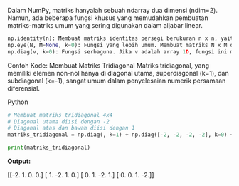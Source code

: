 Dalam NumPy, matriks hanyalah sebuah ndarray dua dimensi (ndim=2). Namun, ada beberapa fungsi khusus yang memudahkan pembuatan matriks-matriks umum yang sering digunakan dalam aljabar linear.
```python
np.identity(n): Membuat matriks identitas persegi berukuran n x n, yaitu matriks dengan nilai 1 di diagonal utama dan 0 di tempat lain.
np.eye(N, M=None, k=0): Fungsi yang lebih umum. Membuat matriks N x M dengan nilai 1 di diagonal ke-k. k=0 adalah diagonal utama, k=1 adalah diagonal di atasnya, dan k=-1 adalah diagonal di bawahnya.
np.diag(v, k=0): Fungsi serbaguna. Jika v adalah array 1D, fungsi ini membuat matriks 2D dengan elemen v di sepanjang diagonal ke-k. Jika v adalah matriks 2D, fungsi ini akan mengekstrak diagonal ke-k sebagai array 1D.
```
Contoh Kode: Membuat Matriks Tridiagonal
Matriks tridiagonal, yang memiliki elemen non-nol hanya di diagonal utama, superdiagonal (k=1), dan subdiagonal (k=-1), sangat umum dalam penyelesaian numerik persamaan diferensial.

Python


```python
# Membuat matriks tridiagonal 4x4
# Diagonal utama diisi dengan -2
# Diagonal atas dan bawah diisi dengan 1
matriks_tridiagonal = np.diag(, k=1) + np.diag([-2, -2, -2, -2], k=0) + np.diag(, k=-1)

print(matriks_tridiagonal)
```
**Output:**



[[-2.  1.  0.  0.]
 [ 1. -2.  1.  0.]
 [ 0.  1. -2.  1.]
 [ 0.  0.  1. -2.]]
